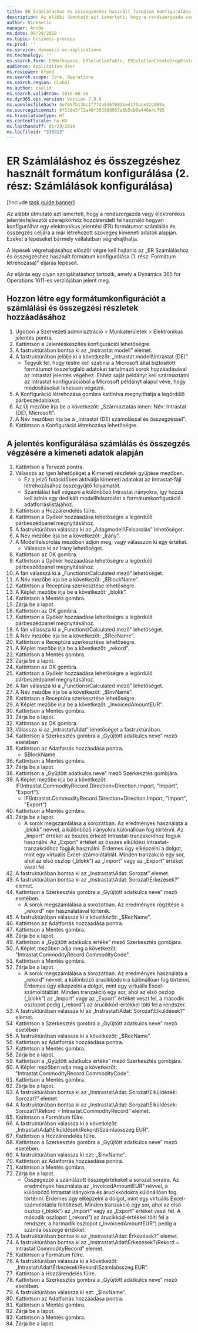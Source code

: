 ```yaml
---
title: ER Számláláshoz és összegzéshez használt formátum konfigurálása (2. rész – Számlálások konfigurálása)
description: Az alábbi útmutató azt ismerteti, hogy a rendszergazda vagy elektronikus jelentésfejlesztői szerepkörhöz hozzárendelt felhasználó hogyan konfigurálhat egy elektronikus jelentési (ER) formátumot számlálás és összegzés céljára a már létrehozott szöveges kimeneti adatok alapján.
author: NickSelin
manager: AnnBe
ms.date: 08/29/2018
ms.topic: business-process
ms.prod: ''
ms.service: dynamics-ax-applications
ms.technology: ''
ms.search.form: ERWorkspace, ERSolutionTable, ERSolutionCreateDropDialog, EROperationDesigner, ERDataSourceAddDropDialog, ERExpressionDesignerFormula
audience: Application User
ms.reviewer: kfend
ms.search.scope: Core, Operations
ms.search.region: Global
ms.author: nselin
ms.search.validFrom: 2016-06-30
ms.dyn365.ops.version: Version 7.0.0
ms.openlocfilehash: 4ef657b13bc1f7f4a84676821e4175ace32c069a
ms.sourcegitcommit: 0f530e5f72a40f383868957a6b5cb0e446e4c795
ms.translationtype: HT
ms.contentlocale: hu-HU
ms.lasthandoff: 01/29/2019
ms.locfileid: "338912"
---
```

# <a name="er-configure-format-to-do-counting-and-summing-part-2-configure-computations"></a>ER Számláláshoz és összegzéshez használt formátum konfigurálása (2. rész: Számlálások konfigurálása)

[!include [task guide banner](../../includes/task-guide-banner.md)]

Az alábbi útmutató azt ismerteti, hogy a rendszergazda vagy elektronikus jelentésfejlesztői szerepkörhöz hozzárendelt felhasználó hogyan konfigurálhat egy elektronikus jelentési (ER) formátumot számlálás és összegzés céljára a már létrehozott szöveges kimeneti adatok alapján. Ezeket a lépéseket bármely vállalatban végrehajthatja.

A lépések végrehajtásához először végre kell hajtania az „ER Számláláshoz és összegzéshez használt formátum konfigurálása (1. rész: Formátum létrehozása)” eljárás lépéseit.

Az eljárás egy olyan szolgáltatáshoz tartozik, amely a Dynamics 365 for Operations 1611-es verziójában jelent meg.


## <a name="create-a-format-configuration-to-add-counting-and-summing-details"></a>Hozzon létre egy formátumkonfigurációt a számlálási és összegzési részletek hozzáadásához
1. Ugorjon a Szervezeti adminisztráció > Munkaterületek > Elektronikus jelentés pontra.
2. Kattintson a Jelentéskészítés konfigurációi lehetőségre.
3. A fastruktúrában bontsa ki az „Instrastat modell” elemet.
4. A fastruktúrában jelölje ki a következőt: „Intrastat modell\Intrastat (DE)”.
    * Tegyük fel, hogy testre kell szabnia a Microsoft által biztosított formátumot összefoglaló adatokat tartalmazó sorok hozzáadásával az Intrastat jelentés végéhez. Ehhez saját példányt kell származtatni az Intrastat konfigurációból a Microsoft példányt alapul véve, hogy módosításokat lehessen végezni.  
5. A Konfiguráció létrehozása gombra kattintva megnyithatja a legördülő párbeszédablakot.
6. Az Új mezőbe írja be a következőt: „Származtatás innen: Név: Intrastat (DE), Microsoft”.
7. A Név mezőben írja be a „Intrastat (DE) számolással és összegzéssel”.
8. Kattintson a Konfiguráció létrehozása lehetőségre.

## <a name="configure-this-report-to-do-counting-and-summation-based-on-output-details"></a>A jelentés konfigurálása számlálás és összegzés végzésére a kimeneti adatok alapján
1. Kattintson a Tervező pontra.
2. Válassza az Igen lehetőséget a Kimeneti részletek gyűjtése mezőben.
    * Ez a jelző futásidőben aktiválja kimeneti adatokat az Intrastat-fájl létrehozásához összegyűjtő folyamatot.  
    * Számlálást kell végezni a különböző Intrastat irányokra, így hozzá kell adnia egy dedikált modellfelsorolást a formátumkonfiguráció adatforráslistájához.  
3. Kattintson a Hozzárendelés fülre.
4. Kattintson a Gyökér hozzáadása lehetőségre a legördülő párbeszédpanel megnyitásához.
5. A fastruktúrában válassza ki az „Adagmodell\Felsorolás” lehetőséget.
6. A Név mezőbe írja be a következőt: „Irány”.
7. A Modellfelsorolás mezőben adjon meg, vagy válasszon ki egy értéket.
    * Válassza ki az Irány lehetőséget.  
8. Kattintson az OK gombra.
9. Kattintson a Gyökér hozzáadása lehetőségre a legördülő párbeszédpanel megnyitásához.
10. A fán válassza ki a „Functions\Calculated mező” lehetőséget.
11. A Név mezőbe írja be a következőt: „$BlockName”.
12. Kattintson a Receptúra szerkesztése lehetőségre.
13. A Képlet mezőbe írja be a következőt: „blokk”.
14. Kattintson a Mentés gombra.
15. Zárja be a lapot.
16. Kattintson az OK gombra.
17. Kattintson a Gyökér hozzáadása lehetőségre a legördülő párbeszédpanel megnyitásához.
18. A fán válassza ki a „Functions\Calculated mező” lehetőséget.
19. A Név mezőbe írja be a következőt: „$RecName”.
20. Kattintson a Receptúra szerkesztése lehetőségre.
21. A Képlet mezőbe írja be a következőt: „rekord”.
22. Kattintson a Mentés gombra.
23. Zárja be a lapot.
24. Kattintson az OK gombra.
25. Kattintson a Gyökér hozzáadása lehetőségre a legördülő párbeszédpanel megnyitásához.
26. A fán válassza ki a „Functions\Calculated mező” lehetőséget.
27. A Név mezőbe írja be a következőt: „$InvName”.
28. Kattintson a Receptúra szerkesztése lehetőségre.
29. A Képlet mezőbe írja be a következőt: „InvoicedAmountEUR”.
30. Kattintson a Mentés gombra.
31. Zárja be a lapot.
32. Kattintson az OK gombra.
33. Válassza ki az „Intrastat\Adat” lehetőséget a fastruktúrában.
34. Kattintson a Szerkesztés gombra a „Gyűjtött adatkulcs neve” mező esetében
35. Kattintson az Adatforrás hozzáadása pontra.
    * $BlockName  
36. Kattintson a Mentés gombra.
37. Zárja be a lapot.
38. Kattintson a „Gyűjtött adatkulcs neve” mező Szerkesztés gombjára.
39. A Képlet mezőbe írja be a következőt: IF(Intrastat.CommodityRecord.Direction=Direction.Import, "Import", "Export").
    * IF(Intrastat.CommodityRecord.Direction=Direction.Import, "Import", "Export")  
40. Kattintson a Mentés gombra.
41. Zárja be a lapot.
    * A sorok megszámlálása a sorozatban. Az eredmények használata a „blokk” névvel, a különböző irányokra különállóan fog történni. Az „Import” értéket az összes érkező Intrastat-tranzakcióhoz fogjuk használni. Az „Export” értéket az összes elküldési Intrastat-tranzakcióhoz fogjuk használni. Érdemes úgy elképzelni a dolgot, mint egy virtuális Excel-számolótáblát. Minden tranzakció egy sor, ahol az első oszlop („blokk”) az „Import” vagy az „Export” értéket veszi fel.  
42. A fastruktúrában bontsa ki az „Instrastat\Adat: Sorozat” elemet.
43. A fastruktúrában bontsa ki az „Instrastat\Adat: Sorozat\Érkezések?” elemet.
44. Kattintson a Szerkesztés gombra a „Gyűjtött adatkulcs neve” mező esetében.
    * A sorok megszámlálása a sorozatban. Az eredmények rögzítése a „rekord” név használatával történik.  
45. A fastruktúrában válassza ki a következőt: „$RecName”.
46. Kattintson az Adatforrás hozzáadása pontra.
47. Kattintson a Mentés gombra.
48. Zárja be a lapot.
49. Kattintson a „Gyűjtött adatkulcs értéke” mező Szerkesztés gombjára.
50. A Képlet mezőben adja meg a következőt: "Intrastat.CommodityRecord.CommodityCode".
51. Kattintson a Mentés gombra.
52. Zárja be a lapot.
    * A sorok megszámlálása a sorozatban. Az eredmények használata a „rekord” névvel, a különböző árucikkódokra különállóan fog történni. Érdemes úgy elképzelni a dolgot, mint egy virtuális Excel-számolótáblát. Minden tranzakció egy sor, ahol az első oszlop („blokk”) az „Import” vagy az „Export” értéket veszi fel, a második oszlopot pedig („rekord”) az árucikkód-értékkel tölti fel a rendszer.  
53. A fastruktúrában válassza ki az „Instrastat\Adat: Sorozat\Elküldések?” elemet.
54. Kattintson a Szerkesztés gombra a „Gyűjtött adatkulcs neve” mező esetében
55. A fastruktúrában válassza ki a következőt: „$RecName”.
56. Kattintson az Adatforrás hozzáadása pontra.
57. Kattintson a Mentés gombra.
58. Zárja be a lapot.
59. Kattintson a „Gyűjtött adatkulcs értéke” mező Szerkesztés gombjára.
60. A Képlet mezőben adja meg a következőt: "Intrastat.CommodityRecord.CommodityCode".
61. Kattintson a Mentés gombra.
62. Zárja be a lapot.
63. A fastruktúrában bontsa ki az „Instrastat\Adat: Sorozat\Elküldések: Sorozat?” elemet.
64. A fastruktúrában bontsa ki az „Instrastat\Adat: Sorozat\Elküldések: Sorozat?\Rekord = Intrastat.CommodityRecord” elemet.
65. Kattintson a Formátum fülre.
66. A fastruktúrában válassza ki a következőt: „Intrastat\Adat\Elküldések\Rekord\Számlaösszeg EUR”.
67. Kattintson a Hozzárendelés fülre.
68. Kattintson a Szerkesztés gombra a „Gyűjtött adatkulcs neve” mező esetében.
69. A fastruktúrában válassza ki ezt: „$InvName”.
70. Kattintson az Adatforrás hozzáadása pontra.
71. Kattintson a Mentés gombra.
72. Zárja be a lapot.
    * Összegezze a számlázott összegértékeket a sorozat soraira. Az eredmények használata az „InvoicedAmountEUR” névvel, a különböző Intrastat irányokra és árucikkódokra különállóan fog történni. Érdemes úgy elképzelni a dolgot, mint egy virtuális Excel-számolótábla feltöltését. Minden tranzakció egy sor, ahol az első oszlop („blokk”) az „Import” vagy az „Export” értéket veszi fel. A második oszlopot („rekord”) az árucikkód-értékkel tölti fel a rendszer, a harmadik oszlopot („InvoicedAmountEUR”) pedig a számla összege értékkel.  
73. A fastruktúrában bontsa ki az „Instrastat\Adat: Érkezések?” elemet.
74. A fastruktúrában bontsa ki az „Instrastat\Adat\Érkezések?\Rekord = Intrastat.CommodityRecord” elemet.
75. Kattintson a Formátum fülre.
76. A fastruktúrában válassza ki a következőt: „Intrastat\Adat\Érkezések\Rekord\Számlaösszeg EUR”.
77. Kattintson a Hozzárendelés fülre.
78. Kattintson a Szerkesztés gombra a „Gyűjtött adatkulcs neve” mező esetében.
79. A fastruktúrában válassza ki ezt: „$InvName”.
80. Kattintson az Adatforrás hozzáadása pontra.
81. Kattintson a Mentés gombra.
82. Zárja be a lapot.
83. Kattintson a Mentés gombra.
84. Zárja be a lapot.

